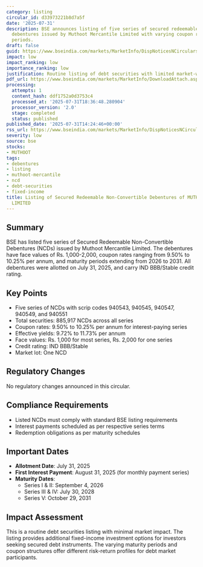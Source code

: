 ```yaml
---
category: listing
circular_id: d33973221b8d7a5f
date: '2025-07-31'
description: BSE announces listing of five series of secured redeemable non-convertible
  debentures issued by Muthoot Mercantile Limited with varying coupon rates and maturity
  periods.
draft: false
guid: https://www.bseindia.com/markets/MarketInfo/DispNoticesNCirculars.aspx?Noticeid={5585DECB-BF25-408C-9FAB-F925A77DEC59}&noticeno=20250731-43&dt=07/31/2025&icount=43&totcount=60&flag=0
impact: low
impact_ranking: low
importance_ranking: low
justification: Routine listing of debt securities with limited market-wide impact
pdf_url: https://www.bseindia.com/markets/MarketInfo/DownloadAttach.aspx?id=20250731-43&attachedId=72fa7da9-8d45-4028-9b7d-02ec6728a55f
processing:
  attempts: 1
  content_hash: ddf1752a0d3753c4
  processed_at: '2025-07-31T18:36:48.280904'
  processor_version: '2.0'
  stage: completed
  status: published
published_date: '2025-07-31T14:24:46+00:00'
rss_url: https://www.bseindia.com/markets/MarketInfo/DispNoticesNCirculars.aspx?Noticeid={5585DECB-BF25-408C-9FAB-F925A77DEC59}&noticeno=20250731-43&dt=07/31/2025&icount=43&totcount=60&flag=0
severity: low
source: bse
stocks:
- MUTHOOT
tags:
- debentures
- listing
- muthoot-mercantile
- ncd
- debt-securities
- fixed-income
title: Listing of Secured Redeemable Non-Convertible Debentures of MUTHOOT MERCANTILE
  LIMITED
---
```


## Summary

BSE has listed five series of Secured Redeemable Non-Convertible Debentures (NCDs) issued by Muthoot Mercantile Limited. The debentures have face values of Rs. 1,000-2,000, coupon rates ranging from 9.50% to 10.25% per annum, and maturity periods extending from 2026 to 2031. All debentures were allotted on July 31, 2025, and carry IND BBB/Stable credit rating.

## Key Points

- Five series of NCDs with scrip codes 940543, 940545, 940547, 940549, and 940551
- Total securities: 885,917 NCDs across all series
- Coupon rates: 9.50% to 10.25% per annum for interest-paying series
- Effective yields: 9.72% to 11.73% per annum
- Face values: Rs. 1,000 for most series, Rs. 2,000 for one series
- Credit rating: IND BBB/Stable
- Market lot: One NCD

## Regulatory Changes

No regulatory changes announced in this circular.

## Compliance Requirements

- Listed NCDs must comply with standard BSE listing requirements
- Interest payments scheduled as per respective series terms
- Redemption obligations as per maturity schedules

## Important Dates

- **Allotment Date**: July 31, 2025
- **First Interest Payment**: August 31, 2025 (for monthly payment series)
- **Maturity Dates**:
  - Series I & II: September 4, 2026
  - Series III & IV: July 30, 2028
  - Series V: October 29, 2031

## Impact Assessment

This is a routine debt securities listing with minimal market impact. The listing provides additional fixed-income investment options for investors seeking secured debt instruments. The varying maturity periods and coupon structures offer different risk-return profiles for debt market participants.